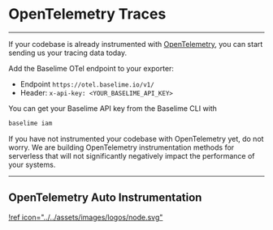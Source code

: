 # OpenTelemetry Traces

---

If your codebase is already instrumented with [OpenTelemetry](https://opentelemetry.io/), you can start sending us your tracing data today.

Add the Baselime OTel endpoint to your exporter:
- Endpoint `https://otel.baselime.io/v1/`
- Header: `x-api-key: <YOUR_BASELIME_API_KEY>` 

You can get your Baselime API key from the Baselime CLI with 

```bash # :icon-terminal: terminal
baselime iam
```

If you have not instrumented your codebase with OpenTelemetry yet, do not worry. We are building OpenTelemetry instrumentation methods for serverless that will not significantly negatively impact the performance of your systems.

---

## OpenTelemetry Auto Instrumentation

[!ref icon="../../assets/images/logos/node.svg"](./nodejs/index.md)
